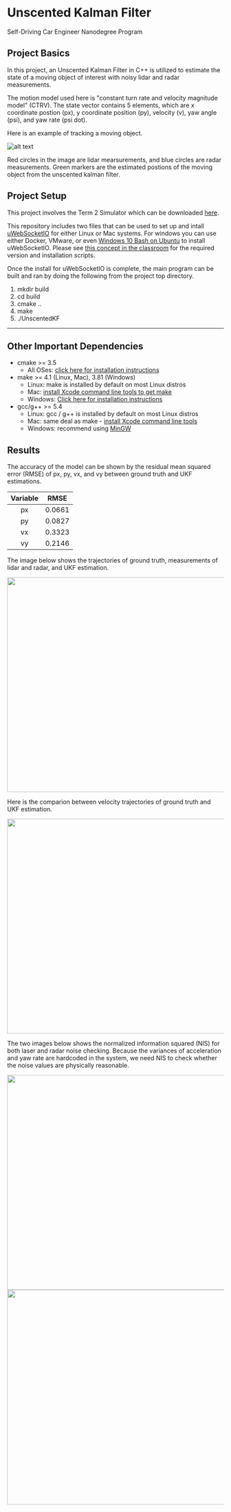 # Unscented Kalman Filter
Self-Driving Car Engineer Nanodegree Program

[//]: # (Image References)
[image1]: ./images/dataset1.png
[image2]: ./images/position.png
[image3]: ./images/velocity.png
[image4]: ./images/laser_NIS.png
[image5]: ./images/radar_NIS.png


## Project Basics
In this project, an Unscented Kalman Filter in C++ is utilized to estimate the state of a moving object of interest with noisy lidar and radar measurements. 

The motion model used here is "constant turn rate and velocity magnitude model" (CTRV). The state vector contains 5 elements, which are x coordinate postion (px), y coordinate position (py), velocity (v), yaw angle (psi), and yaw rate (psi dot). 

Here is an example of tracking a moving object.

![alt text][image1]

Red circles in the image are lidar mearsurements, and blue circles are radar measurements. Green markers are the estimated postions of the moving object from the unscented kalman filter.



## Project Setup
This project involves the Term 2 Simulator which can be downloaded [here](https://github.com/udacity/self-driving-car-sim/releases).

This repository includes two files that can be used to set up and intall [uWebSocketIO](https://github.com/uWebSockets/uWebSockets) for either Linux or Mac systems. For windows you can use either Docker, VMware, or even [Windows 10 Bash on Ubuntu](https://www.howtogeek.com/249966/how-to-install-and-use-the-linux-bash-shell-on-windows-10/) to install uWebSocketIO. Please see [this concept in the classroom](https://classroom.udacity.com/nanodegrees/nd013/parts/40f38239-66b6-46ec-ae68-03afd8a601c8/modules/0949fca6-b379-42af-a919-ee50aa304e6a/lessons/f758c44c-5e40-4e01-93b5-1a82aa4e044f/concepts/16cf4a78-4fc7-49e1-8621-3450ca938b77) for the required version and installation scripts.

Once the install for uWebSocketIO is complete, the main program can be built and ran by doing the following from the project top directory.

1. mkdir build
2. cd build
3. cmake ..
4. make
5. ./UnscentedKF

---

## Other Important Dependencies
* cmake >= 3.5
  * All OSes: [click here for installation instructions](https://cmake.org/install/)
* make >= 4.1 (Linux, Mac), 3.81 (Windows)
  * Linux: make is installed by default on most Linux distros
  * Mac: [install Xcode command line tools to get make](https://developer.apple.com/xcode/features/)
  * Windows: [Click here for installation instructions](http://gnuwin32.sourceforge.net/packages/make.htm)
* gcc/g++ >= 5.4
  * Linux: gcc / g++ is installed by default on most Linux distros
  * Mac: same deal as make - [install Xcode command line tools](https://developer.apple.com/xcode/features/)
  * Windows: recommend using [MinGW](http://www.mingw.org/)



## Results
The accuracy of the model can be shown by the residual mean squared error (RMSE) of px, py, vx, and vy between ground truth and UKF estimations.

| Variable |     RMSE     |
|:--------:|:------------:| 
| px       |     0.0661   |
| py       |     0.0827   |
| vx       |     0.3323   |
| vy       |     0.2146   |


The image below shows the trajectories of ground truth, measurements of lidar and radar, and UKF estimation.

<img align="middle" width="700" height="500" src="./images/position.png">

Here is the comparion between velocity trajectories of ground truth and UKF estimation.

<img align="middle" width="700" height="500" src="./images/velocity.png">

The two images below shows the normalized information squared (NIS) for both laser and radar noise checking. Because the variances of acceleration and yaw rate are hardcoded in the system, we need NIS to check whether the noise values are physically reasonable. 

<img align="middle" width="700" height="500" src="./images/laser_NIS.png">

<img align="middle" width="700" height="500" src="./images/radar_NIS.png">

